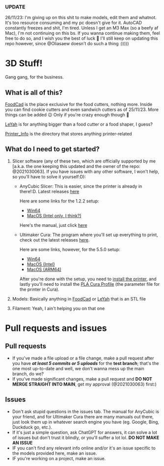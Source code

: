 ### UPDATE
26/11/23: I'm giving up on this shit to make models, edit them and whatnot. It's too resource consuming and my pc doesn't give for it. AutoCAD constantly freezes and shit, I'm tired. Unless I get an M3 Max (so a beefy af Mac), I'm not continuing on this bs. If you wanna continue making them, feel free to do so, and I wish you the best of luck 🫡
I'll still keep on updating this repo however, since @Oliasaew doesn't do such a thing :)))))

# 3D Stuff!
Gang gang, for the business.

## What is all of this?
[FoodCad](FoodCad/) is the place exclusive for the food cutters, nothing more. Inside you can find cookie cutters and even sandwich cutters as of 25/11/23. More things can be added 😉 Only if you're crazy enough though 🤪

[LeYah](LeYah/) is for anything bigger than a food cutter or a food shaper, I guess?

[Printer_Info](Printer_Info/) is the directory that stores anything printer-related

## What do I need to get started?
1. Slicer software (any of these two, which are officially supported by me [a.k.a. the one keeping this updated and the owner of the repo: @2021030063]. If you have issues with any other software, I won't help, so you'll have to solve it yourself:D):
    - AnyCubic Slicer: This is easier, since the printer is already in there!:D. Latest releases [here]()

        Here are some links for the 1.2.2 setup:
        - [Win64](https://drive.google.com/file/d/1M-41UzyA17VsaHYYroMr3a4sOfyasJsb)
        - [MacOS (Intel only, I think?)](https://drive.google.com/file/d/14cLnWd7Z4yOZg0wC5LqKiCmhNpXrlyh2)
        
        Here's the manual, just click [here](https://drive.google.com/file/d/1eWvUIdpx4F1n4pbeJnOWPf557bJ3J2jd)
    
    - Ultimaker Cura: The program where you'll set up everything to print, check out the latest releases [here](https://ultimaker.com/software/ultimaker-cura/#downloads).

        Here are some links, however, for the 5.5.0 setup:
        - [Win64](https://github.com/Ultimaker/Cura/releases/download/5.5.0/UltiMaker-Cura-5.5.0-win64-X64.exe)
        - [MacOS (Intel)](https://github.com/Ultimaker/Cura/releases/download/5.5.0/UltiMaker-Cura-5.5.0-macos-X64.dmg)
        - [MacOS (ARM64)](https://github.com/Ultimaker/Cura/releases/download/5.5.0/UltiMaker-Cura-5.5.0-macos-ARM64.dmg)

        After you're done with the setup, you need to [install the printer](Printer_Info/Import_How_To.pdf), and lastly you'll need to install the [PLA Cura Profile](Printer_Info/Kobra2-PLA.curaprofile) (the parameter file for the printer in Cura).

2. Models: Basically anything in [FoodCad](FoodCad/) or [LeYah](LeYah/) that is an STL file

3. Filament: Yeah, I ain't helping you on that one

# Pull requests and issues

## Pull requests
- If you've made a file upload or a file change, make a pull request after you have **_at least 5 commits or 5 uploads_** for the **test branch**; that's the one most up-to-date and well, we don't wanna mess up the main branch, do we?
- If you've made significant changes, make a pull request and **DO NOT MERGE STRAIGHT INTO MAIN**, get my approval (@2021030063) first:)

## Issues
- Don't ask stupid questions in the issues tab. The manual for AnyCubic is your friend, and for Ultimaker Cura there are many manuals out there, just look them up in whatever search engine you have (eg. Google, Bing, Duckduck go, etc.).
- If it's just a simple question, ask ChatGPT for answers, it can solve a lot of issues but don't trust it blindly, or you'll suffer a lot lol. **DO NOT MAKE AN ISSUE**
- IF you can't find any relevant info online and/or it's an issue specific to the models provided here, make an issue.
- IF you're working on a project, make an issue.

